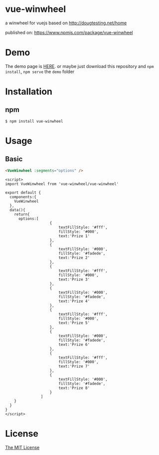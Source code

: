 # vue-winwheel

a winwheel for vuejs based on http://dougtesting.net/home

published on: https://www.npmjs.com/package/vue-winwheel

# Demo

The demo page is [HERE](http://rebotak.github.io/vue-winwheel/demo.html). or maybe just download this repository and `npm install`, `npm serve` the `demo` folder

# Installation

## npm

```shell
$ npm install vue-winwheel
```

# Usage

## Basic

```html
<VueWinwheel :segments="options" />
```

```
<script>
import VueWinwheel from 'vue-winwheel/vue-winwheel'

export default {
  components:{
    VueWinwheel
  },
  data(){
    return{
      options:[
					{
						textFillStyle: '#fff',
						fillStyle: '#000',
						text:'Prize 1'
					},
					{
						textFillStyle: '#000',
						fillStyle: '#fadede',
						text:'Prize 2'
					},
					{
						textFillStyle: '#fff',
						fillStyle: '#000',
						text:'Prize 3'
					},
					{
						textFillStyle: '#000',
						fillStyle: '#fadede',
						text:'Prize 4'
					},
					{
						textFillStyle: '#fff',
						fillStyle: '#000',
						text:'Prize 5'
					},
					{
						textFillStyle: '#000',
						fillStyle: '#fadede',
						text:'Prize 6'
					},
					{
						textFillStyle: '#fff',
						fillStyle: '#000',
						text:'Prize 7'
					},
					{
						textFillStyle: '#000',
						fillStyle: '#fadede',
						text:'Prize 8'
					}
				]
    }
  }
}
</script>
```

# License

[The MIT License](http://opensource.org/licenses/MIT)
